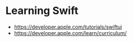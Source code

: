 # Learning Swift

- https://developer.apple.com/tutorials/swiftui
- https://developer.apple.com/learn/curriculum/
